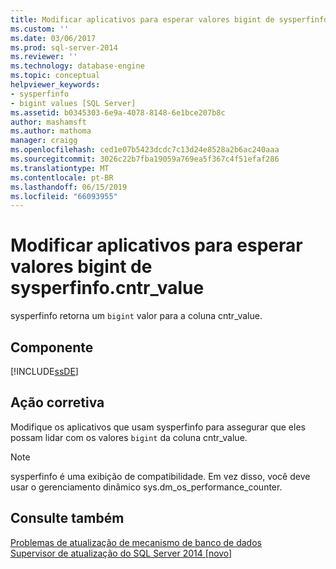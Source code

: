 ```yaml
---
title: Modificar aplicativos para esperar valores bigint de sysperfinfo. cntr_value | Microsoft Docs
ms.custom: ''
ms.date: 03/06/2017
ms.prod: sql-server-2014
ms.reviewer: ''
ms.technology: database-engine
ms.topic: conceptual
helpviewer_keywords:
- sysperfinfo
- bigint values [SQL Server]
ms.assetid: b0345303-6e9a-4078-8148-6e1bce207b8c
author: mashamsft
ms.author: mathoma
manager: craigg
ms.openlocfilehash: ced1e07b5423dcdc7c13d24e8528a2b6ac240aaa
ms.sourcegitcommit: 3026c22b7fba19059a769ea5f367c4f51efaf286
ms.translationtype: MT
ms.contentlocale: pt-BR
ms.lasthandoff: 06/15/2019
ms.locfileid: "66093955"
---
```

# <a name="modify-applications-to-expect-bigint-values-from-sysperfinfocntrvalue"></a>Modificar aplicativos para esperar valores bigint de sysperfinfo.cntr_value
  sysperfinfo retorna um `bigint` valor para a coluna cntr_value.  
  
## <a name="component"></a>Componente  
 [!INCLUDE[ssDE](../../includes/ssde-md.md)]  
  
## <a name="corrective-action"></a>Ação corretiva  
 Modifique os aplicativos que usam sysperfinfo para assegurar que eles possam lidar com os valores `bigint` da coluna cntr_value.  
  
> [!NOTE]  
>  sysperfinfo é uma exibição de compatibilidade. Em vez disso, você deve usar o gerenciamento dinâmico sys.dm_os_performance_counter.  
  
## <a name="see-also"></a>Consulte também  
 [Problemas de atualização de mecanismo de banco de dados](../../../2014/sql-server/install/database-engine-upgrade-issues.md)   
 [Supervisor de atualização do SQL Server 2014 &#91;novo&#93;](sql-server-2014-upgrade-advisor.md)  
  
  
